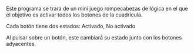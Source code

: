 Este programa se trara de un mini juego rompecabezas de lógica en el que el objetivo es activar todos los botones de la cuadrícula.

Cada botón tiene dos estados: Activado, No activado

Al pulsar sobre un botón, este cambiará su estado junto con los botones adyacentes.